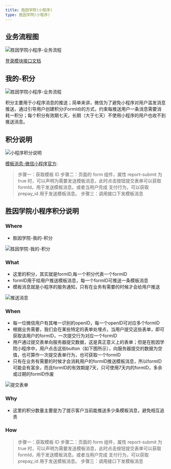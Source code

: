 ```yaml
---
title: 胜因学院(小程序)
type: 胜因学院(小程序)
---
```


## 业务流程图

![胜因学院小程序-业务流程](/images/胜因学院小程序-业务流程.png)

[登录模块接口文档](/developer/api-guide/syp-wxmp.html)

## 我的-积分

![胜因学院小程序-业务流程](/images/小程序-我的-积分.png)

积分主要用于小程序消息的推送；简单来讲，微信为了避免小程序对用户滥发消息推送，通过引导用户创建积分(FormId)的方式，约束每推送用户一条消息需要消耗一积分；每个积分有效期七天，长期（大于七天）不使用小程序的用户也收不到推送消息。

## 积分说明

![小程序积分说明](/images/小程序积分说明.png)

[模板消息-微信小程序官方](https://developers.weixin.qq.com/miniprogram/dev/framework/open-ability/template-message.html):
> 步骤一：获取模板 ID
> 步骤二：页面的 form 组件，属性 report-submit 为 true 时，可以声明为需要发送模板消息，此时点击按钮提交表单可以获取 formId，用于发送模板消息。或者当用户完成 支付行为，可以获取 prepay_id 用于发送模板消息。
> 步骤三：调用接口下发模板消息

## 胜因学院小程序积分说明

### Where

- 胜因学院-我的-积分

![胜因学院-我的-积分](/images/胜因学院-我的-积分.png)

### What

- 这里的积分，其实就是formID,每一个积分代表一个formID
- formID用于给用户推送模板消息，每一个formID可推送一条模板消息
- 模板消息就是小程序的服务通知，只有在业务有需要的时候才会给用户推送

![推送消息](/images/推送消息.png)

### When

- 每一位微信用户有其唯一识别的openID，每一个openID可对应多个formID
- 根据业务需要，我们会在某些特定的表单处埋点，当用户提交这些表单，即可获取该用户的formID，一次提交行为对应一个formID
- 用户通过提交表单向服务器提交数据，这是真正意义上的表单；但是在胜因学院小程序中，用户点击这些button（如下图所示），向服务器提交的数据为空值，也可算作一次提交表单行为，也可获取一个formID
- 只有在业务有需要的时候才会消耗用户的formID推送模板消息，所以formID可能会有富余，而且formID的有效期是7天，只可使用7天内的formID，多余或过期的formID作废

![提交表单](/images/提交表单.jpeg)

### Why

- 这里的积分数量主要是为了提示客户当前能推送多少条模板消息，避免相互追责

### How

> 步骤一：获取模板 ID
> 步骤二：页面的 form 组件，属性 report-submit 为 true 时，可以声明为需要发送模板消息，此时点击按钮提交表单可以获取 formId，用于发送模板消息。或者当用户完成 支付行为，可以获取 prepay_id 用于发送模板消息。
> 步骤三：调用接口下发模板消息
